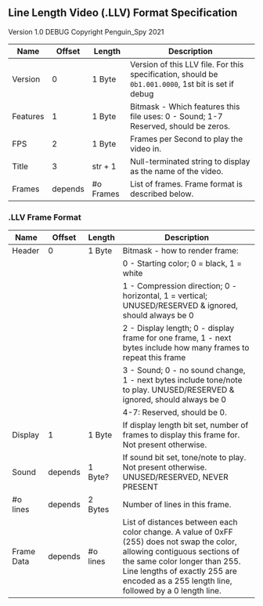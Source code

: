 ## Line Length Video (.LLV) Format Specification
Version 1.0 DEBUG
Copyright Penguin_Spy 2021

|   Name   |  Offset  |  Length  |  Description
|----------|----------|----------|--------------
|  Version |     0    |  1 Byte  | Version of this LLV file. For this specification, should be `0b1.001.0000`, 1st bit is set if debug
| Features |     1    |  1 Byte  | Bitmask - Which features this file uses: 0 - Sound; 1-7 Reserved, should be zeros.
|    FPS   |     2    |  1 Byte  | Frames per Second to play the video in.
|   Title  |     3    |  str + 1 | Null-terminated string to display as the name of the video.
|  Frames  |  depends | #o Frames| List of frames. Frame format is described below.

### .LLV Frame Format
|   Name   |  Offset  |  Length  |  Description
|----------|----------|----------|--------------
|  Header  |     0    |  1 Byte  | Bitmask - how to render frame:
|          |          |          |  0 - Starting color; 0 = black, 1 = white
|          |          |          |  1 - Compression direction; 0 - horizontal, 1 = vertical; UNUSED/RESERVED & ignored, should always be 0
|          |          |          |  2 - Display length; 0 - display frame for one frame, 1 - next bytes include how many frames to repeat this frame
|          |          |          |  3 - Sound; 0 - no sound change, 1 - next bytes include tone/note to play. UNUSED/RESERVED & ignored, should always be 0
|          |          |          |  4-7: Reserved, should be 0.
|  Display |     1    |  1 Byte  | If display length bit set, number of frames to display this frame for. Not present otherwise.
|   Sound  |  depends |  1 Byte? | If sound bit set, tone/note to play. Not present otherwise. UNUSED/RESERVED, NEVER PRESENT
| #o lines |  depends |  2 Bytes | Number of lines in this frame.
|Frame Data|  depends | #o lines | List of distances between each color change. A value of 0xFF (255) does not swap the color, allowing contiguous sections of the same color longer than 255. Line lengths of exactly 255 are encoded as a 255 length line, followed by a 0 length line.
